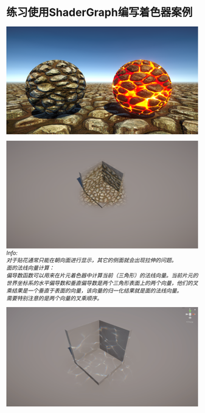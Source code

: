 # 练习使用ShaderGraph编写着色器案例

![URPLit](ShootImage/PBR_Lit.png)

![三面映射贴花](ShootImage/Decal_01.png)
*Info:  
对于贴花通常只能在朝向面进行显示，其它的侧面就会出现拉伸的问题。  
面的法线向量计算：  
偏导数函数可以用来在片元着色器中计算当前（三角形）的法线向量。当前片元的世界坐标系的水平偏导数和垂直偏导数是两个三角形表面上的两个向量，他们的叉乘结果是一个垂直于表面的向量，该向量的归一化结果就是面的法线向量。  
需要特别注意的是两个向量的叉乘顺序。*

![焦散贴花](ShootImage/DecalCaustics.gif)
 
